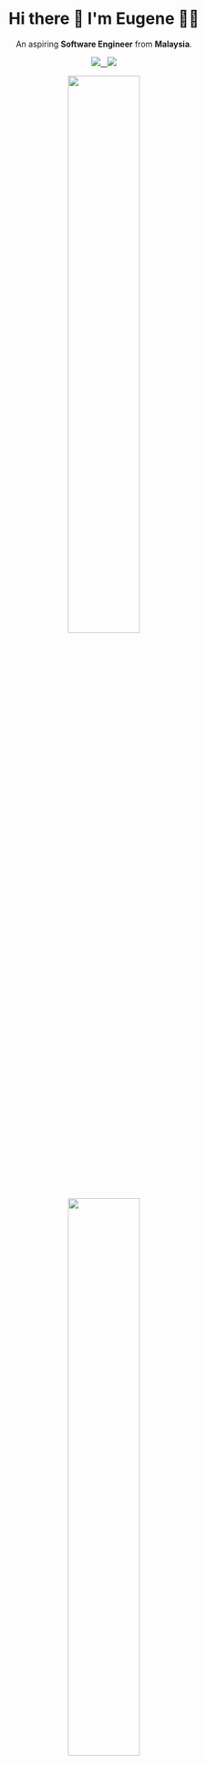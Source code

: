 <h1 align='center'>
  Hi there 👋 I'm Eugene 👨‍💻
</h1>

<p align='center'>
  An aspiring <b>Software Engineer</b> from <b>Malaysia</b>.
</p>

<p align='center'>
  
  <a href="https://www.linkedin.com/in/eugene-goh-5236241a9/">
    <img src="https://img.shields.io/badge/linkedin-%230077B5.svg?&style=for-the-badge&logo=linkedin&logoColor=white"
  </a>&nbsp;&nbsp;
  <a href="https://eugenegohh.medium.com/">
   <img src="https://img.shields.io/badge/Medium-12100E?style=for-the-badge&logo=medium&logoColor=white"/>
  </a>
  
</p>

<p align='center'>
  <a href="#"><img src="https://github-readme-stats.vercel.app/api?username=eugenegohh&show_icons=true&count_private=true&theme=dark" width="50%" height="50%">
  </a>
</p>

<p align="center">
  <a href="#"><img src="https://github-readme-stats.vercel.app/api/top-langs/?username=eugenegohh&layout=compact&theme=dark" width="50%" height="50%"></a>
  </p>

